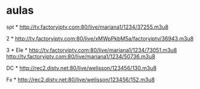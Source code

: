 # aulas
spt * http://tv.factoryiptv.com:80/live/mariana1/1234/37255.m3u8

2 * http://tv.factoryiptv.com:80/live/xMWpPkbM5a/factoryiptv/36943.m3u8

3 * 
Ele * http://tv.factoryiptv.com:80/live/mariana1/1234/73051.m3u8
http://tv.factoryiptv.com:80/live/mariana1/1234/50736.m3u8

DC * http://rec2.distv.net:80/live/welisson/123456/130.m3u8

Fx * http://rec2.distv.net:80/live/welisson/123456/152.m3u8
